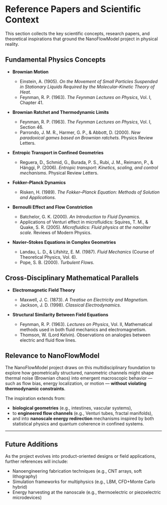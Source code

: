 # Reference Papers and Scientific Context

This section collects the key scientific concepts, research papers, and theoretical inspirations that ground the NanoFlowModel project in physical reality.

## Fundamental Physics Concepts

- **Brownian Motion**

  - Einstein, A. (1905). _On the Movement of Small Particles Suspended in Stationary Liquids Required by the Molecular-Kinetic Theory of Heat._
  - Feynman, R. P. (1963). _The Feynman Lectures on Physics_, Vol. I, Chapter 41.

- **Brownian Ratchet and Thermodynamic Limits**

  - Feynman, R. P. (1963). _The Feynman Lectures on Physics_, Vol. I, Section 46.
  - Parrondo, J. M. R., Harmer, G. P., & Abbott, D. (2000). _New paradoxical games based on Brownian ratchets._ Physics Review Letters.

- **Entropic Transport in Confined Geometries**

  - Reguera, D., Schmid, G., Burada, P. S., Rubi, J. M., Reimann, P., & Hänggi, P. (2006). _Entropic transport: Kinetics, scaling, and control mechanisms_. Physical Review Letters.

- **Fokker–Planck Dynamics**

  - Risken, H. (1989). _The Fokker–Planck Equation: Methods of Solution and Applications._

- **Bernoulli Effect and Flow Constriction**

  - Batchelor, G. K. (2000). _An Introduction to Fluid Dynamics._
  - Applications of Venturi effect in microfluidics: Squires, T. M., & Quake, S. R. (2005). _Microfluidics: Fluid physics at the nanoliter scale._ Reviews of Modern Physics.

- **Navier–Stokes Equations in Complex Geometries**
  - Landau, L. D., & Lifshitz, E. M. (1987). _Fluid Mechanics_ (Course of Theoretical Physics, Vol. 6).
  - Pope, S. B. (2000). _Turbulent Flows._

## Cross-Disciplinary Mathematical Parallels

- **Electromagnetic Field Theory**

  - Maxwell, J. C. (1873). _A Treatise on Electricity and Magnetism._
  - Jackson, J. D. (1998). _Classical Electrodynamics._

- **Structural Similarity Between Field Equations**
  - Feynman, R. P. (1963). _Lectures on Physics_, Vol. II, Mathematical methods used in both fluid mechanics and electromagnetism.
  - Thomson, W. (Lord Kelvin). Observations on analogies between electric and fluid flow lines.

## Relevance to NanoFlowModel

The NanoFlowModel project draws on this multidisciplinary foundation to explore how geometrically structured, nanometric channels might shape thermal noise (Brownian chaos) into emergent macroscopic behavior — such as flow bias, energy localization, or motion — **without violating thermodynamic constraints**.

The inspiration extends from:

- **biological geometries** (e.g., intestines, vascular systems),
- to **engineered flow channels** (e.g., Venturi tubes, fractal manifolds),
- and into **nanoscale energy redirection** mechanisms inspired by both statistical physics and quantum coherence in confined systems.

---

## Future Additions

As the project evolves into product-oriented designs or field applications, further references will include:

- Nanoengineering fabrication techniques (e.g., CNT arrays, soft lithography)
- Simulation frameworks for multiphysics (e.g., LBM, CFD+Monte Carlo hybrid)
- Energy harvesting at the nanoscale (e.g., thermoelectric or piezoelectric microdevices)
